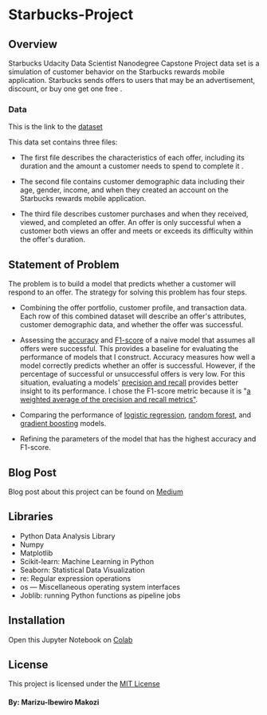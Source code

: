 # Starbucks-Project

## Overview

Starbucks Udacity Data Scientist Nanodegree Capstone Project data set is a simulation of customer behavior on the Starbucks rewards mobile application. Starbucks sends offers to users that may be an advertisement, discount, or buy one get one free . 

### Data

This is the link to the [dataset](https://github.com/makozi/Starbucks-Project/tree/master/data)

This data set contains three files:

* The first file describes the characteristics of each offer, including its duration and the amount a customer needs to spend to complete it .

* The second file contains customer demographic data including their age, gender, income, and when they created an account on the Starbucks rewards mobile application.

* The third file describes customer purchases and when they received, viewed, and completed an offer. An offer is only successful when a customer both views an offer and meets or exceeds its difficulty within the offer's duration.

## Statement of Problem

The problem is to build a model that predicts whether a customer will respond to an offer. The strategy for solving this problem has four steps. 

* Combining the offer portfolio, customer profile, and transaction data. Each row of this combined dataset will describe an offer's attributes, customer demographic data, and whether the offer was successful. 

* Assessing the [accuracy](https://developers.google.com/machine-learning/crash-course/classification/accuracy) and [F1-score](https://scikit-learn.org/stable/modules/generated/sklearn.metrics.f1_score.html) of a naive model that assumes all offers were successful. This provides a baseline for evaluating the performance of models that I construct. Accuracy measures how well a model correctly predicts whether an offer is successful. However, if the percentage of successful or unsuccessful offers is very low. For this situation, evaluating a models' [precision and recall](https://towardsdatascience.com/beyond-accuracy-precision-and-recall-3da06bea9f6c) provides better insight to its performance. I chose the F1-score metric because it is "[a weighted average of the precision and recall metrics"](https://scikit-learn.org/stable/modules/generated/sklearn.metrics.f1_score.html). 

* Comparing the performance of [logistic regression](https://towardsdatascience.com/logistic-regression-detailed-overview-46c4da4303bc), [random forest](https://towardsdatascience.com/the-random-forest-algorithm-d457d499ffcd), and [gradient boosting](https://machinelearningmastery.com/gentle-introduction-gradient-boosting-algorithm-machine-learning/) models. 

* Refining the parameters of the model that has the highest accuracy and F1-score.  

## Blog Post

Blog post about this project can be found on [Medium]()

## Libraries

- Python Data Analysis Library
- Numpy
- Matplotlib
- Scikit-learn: Machine Learning in Python
- Seaborn: Statistical Data Visualization
- re: Regular expression operations
- os — Miscellaneous operating system interfaces
- Joblib: running Python functions as pipeline jobs

## Installation

Open this Jupyter Notebook on [Colab](https://colab.research.google.com/drive/1EhbBuojts4O6mfcR7leTQ8_jQKLl-HEP#scrollTo=LrLC6SIID2wy)

## License
This project is licensed under the [MIT License](https://github.com/makozi/Starbucks-Project/blob/master/LICENSE)

#### By: Marizu-Ibewiro Makozi